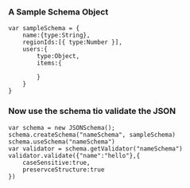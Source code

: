 ### A Sample Schema Object

```
var sampleSchema = {
    name:{type:String},
    regionIds:[{ type:Number }],
    users:{
        type:Object,
        items:{

        }
    }
}

```


### Now use the schema tio validate the JSON

```
var schema = new JSONSchema();
schema.createSchema("nameSchema", sampleSchema)
schema.useSchema("nameSchema")
var validator = schema.getValidator("nameSchema")
validator.validate({"name":"hello"},{
    caseSensitive:true,
    preservceStructure:true
})

```